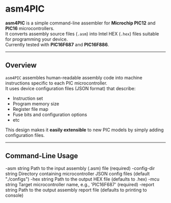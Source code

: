 # asm4PIC

**asm4PIC** is a simple command-line assembler for **Microchip PIC12** and **PIC16** microcontrollers.  
It converts assembly source files (`.asm`) into Intel HEX (`.hex`) files suitable for programming your device.  
Currently tested with **PIC16F687** and **PIC16F886**.

---

## Overview

`asm4PIC` assembles human-readable assembly code into machine instructions specific to each PIC microcontroller.  
It uses device configuration files (JSON format) that describe:
- Instruction set
- Program memory size
- Register file map
- Fuse bits and configuration options
- etc

This design makes it **easily extensible** to new PIC models by simply adding configuration files.

---

## Command-Line Usage

-asm string
        Path to the input assembly (.asm) file (required)
-config-dir string
        Directory containing microcontroller JSON config files (default "./configs")
-hex string
        Path to the output HEX file (defaults to <asm-file-name>.hex)
-mcu string
        Target microcontroller name, e.g., 'PIC16F687' (required)
-report string
        Path to the output assembly report file (defaults to printing to console)
